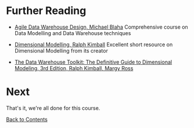 # Further Reading

- [Agile Data Warehouse Design, Michael Blaha](https://learning.oreilly.com/videos/agile-data-warehouse/9781771374095/9781771374095-video229234/) Comprehensive course on Data Modelling and Data Warehouse techniques

- [Dimensional Modelling, Ralph Kimball](https://www.kimballgroup.com/data-warehouse-business-intelligence-resources/kimball-techniques/dimensional-modeling-techniques/) Excellent short resource on Dimensional Modelling from its creator

- [The Data Warehouse Toolkit: The Definitive Guide to Dimensional Modeling, 3rd Edition, Ralph Kimball, Margy Ross](https://learning.oreilly.com/library/view/the-data-warehouse/9781118530801/)

# Next

That's it, we're all done for this course.

[Back to Contents](/contents.md)
